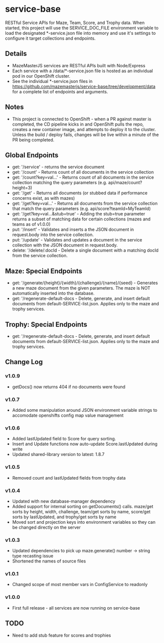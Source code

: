 # service-base

RESTful Service APIs for Maze, Team, Score, and Trophy data. When started, this project will use the SERVICE_DOC_FILE environment variable to load
the designated \*-service.json file into memory and use it's settings to configure it target collections and endpoints.

## Details

- MazeMasterJS services are RESTful APIs built with Node/Express
- Each service with a /data/\*-service.json file is hosted as an individual pod in our OpenShift cluster.
- See the individual \*-service.json files in https://github.com/mazemasterjs/service-base/tree/development/data for a complete list of endpoints and arguments.

## Notes

- This project is connected to OpenShift - when a PR against master is completed, the CD pipeline kicks in and OpenShift pulls the repo, creates a new container image, and attempts to deploy it to the cluster. Unless the build / deploy fails, changes will be live within a minute of the PR being completed.

## Global Endpoints

- get: '/service' - returns the service document
- get: '/count' - Returns count of all documents in the service collection
- get: '/count?key=val...' - Returns count of all documents in the service collection matching the query parameters (e.g. api/maze/count?height=3)
- get: '/get' - Returns all documents (or stubbed data if performance concerns exist, as with mazes)
- get: '/get?key=val...' - Returns all documents from the service collection that match the query parameters (e.g. api/score?teamId=MyTeamId)
- get: '/get?key=val...&stub=true' - Adding the stub=true parameter returns a subset of matching data for certain collections (mazes and teams as of v1.0.0)
- put: '/insert' - Validates and inserts a the JSON document in request.body into the service collection.
- put: '/update' - Validates and updates a document in the service collection with the JSON document in request.body.
- delete: '/delete/:docId - Delete a single document with a matching docId from the service collection.

## Maze: Special Endpoints

- get: '/generate/{height}/{width}/{challenge}/{name}/{seed} - Generates a new maze document from the given parameters. The maze is NOT automatically inserted into the database.
- get: '/regenerate-default-docs - Delete, generate, and insert default documents from default-SERVICE-list.json. Applies only to the maze and trophy services.

## Trophy: Special Endpoints

- get: '/regenerate-default-docs - Delete, generate, and insert default documents from default-SERVICE-list.json. Applies only to the maze and trophy services.

## Change Log

### v1.0.9

- getDocs() now returns 404 if no documents were found

### v1.0.7

- Added some manipulation around JSON environment variable strings to accomodate openshifts config map value management

### v1.0.6

- Added lastUpdated field to Score for query sorting.
- Insert and Update functions now auto-update Score.lastUpdated during write
- Updated shared-library version to latest: 1.8.7

### v1.0.5

- Removed count and lastUpdated fields from trophy data

### v1.0.4

- Updated with new database-manager dependency
- Added support for internal sorting on getDocuments() calls. maze/get sorts by height, width, challenge, team/get sorts by name, score/get sorts by lastUpdated, and trophy/get sorts by name
- Moved sort and projection keys into environment variables so they can be changed directly on the server

### v1.0.3

- Updated dependencies to pick up maze.generate() number -> string type recasting issue
- Shortened the names of source files

### v1.0.1

- Changed scope of most member vars in ConfigService to readonly

### v1.0.0

- First full release - all services are now running on service-base

## TODO

- Need to add stub feature for scores and trophies
